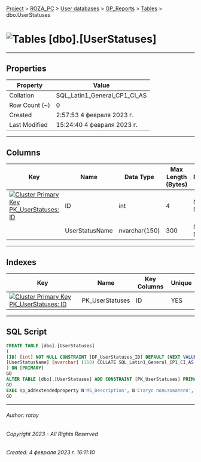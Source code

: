 #### 

[Project](../../../../index.md) > [ROZA_PC](../../../index.md) > [User databases](../../index.md) > [GP_Reports](../index.md) > [Tables](Tables.md) > dbo.UserStatuses

# ![Tables](../../../../Images/Table32.png) [dbo].[UserStatuses]

---

## <a name="#properties"></a>Properties

| Property | Value |
|---|---|
| Collation | SQL_Latin1_General_CP1_CI_AS |
| Row Count (~) | 0 |
| Created | 2:57:53 4 февраля 2023 г. |
| Last Modified | 15:24:40 4 февраля 2023 г. |


---

## <a name="#columns"></a>Columns

| Key | Name | Data Type | Max Length (Bytes) | Nullability | Default | Description |
|---|---|---|---|---|---|---|
| [![Cluster Primary Key PK_UserStatuses: ID](../../../../Images/pkcluster.png)](#indexes) | ID | int | 4 | NOT NULL | (NEXT VALUE FOR [UserStatusesID_seq]) |  |
|  | UserStatusName | nvarchar(150) | 300 | NOT NULL |  | _Статус пользователя_ |


---

## <a name="#indexes"></a>Indexes

| Key | Name | Key Columns | Unique |
|---|---|---|---|
| [![Cluster Primary Key PK_UserStatuses: ID](../../../../Images/pkcluster.png)](#indexes) | PK_UserStatuses | ID | YES |


---

## <a name="#sqlscript"></a>SQL Script

```sql
CREATE TABLE [dbo].[UserStatuses]
(
[ID] [int] NOT NULL CONSTRAINT [DF_UserStatuses_ID] DEFAULT (NEXT VALUE FOR [UserStatusesID_seq]),
[UserStatusName] [nvarchar] (150) COLLATE SQL_Latin1_General_CP1_CI_AS NOT NULL
) ON [PRIMARY]
GO
ALTER TABLE [dbo].[UserStatuses] ADD CONSTRAINT [PK_UserStatuses] PRIMARY KEY CLUSTERED ([ID]) ON [PRIMARY]
GO
EXEC sp_addextendedproperty N'MS_Description', N'Статус пользователя', 'SCHEMA', N'dbo', 'TABLE', N'UserStatuses', 'COLUMN', N'UserStatusName'
GO

```


---

###### Author:  ratay

###### Copyright 2023 - All Rights Reserved

###### Created: 4 февраля 2023 г. 16:11:10

